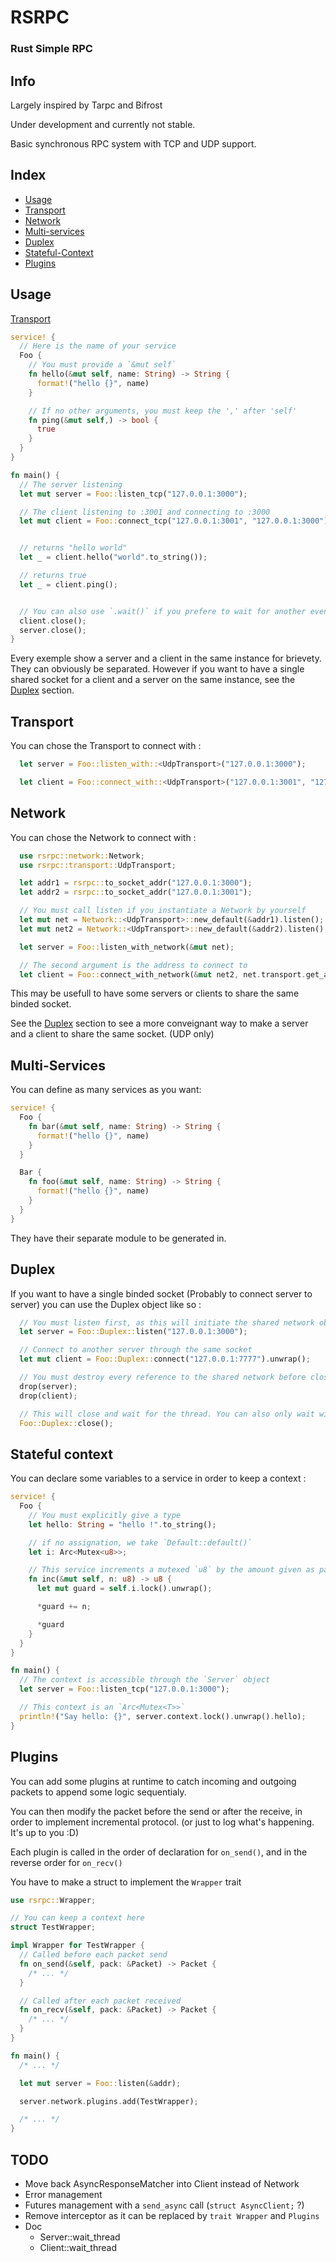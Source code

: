 # RSRPC

### Rust Simple RPC

## Info

Largely inspired by Tarpc and Bifrost

Under development and currently not stable.

Basic synchronous RPC system with TCP and UDP support.
## Index

* [Usage](#usage)
* [Transport](#transport)
* [Network](#network)
* [Multi-services](#multi-services)
* [Duplex](#duplex)
* [Stateful-Context](#stateful-context)
* [Plugins](#plugins)

## Usage

[Transport](#transport)

```rust
service! {
  // Here is the name of your service
  Foo {
    // You must provide a `&mut self`
    fn hello(&mut self, name: String) -> String {
      format!("hello {}", name)
    }

    // If no other arguments, you must keep the ',' after 'self'
    fn ping(&mut self,) -> bool {
      true
    }
  }
}

fn main() {
  // The server listening
  let mut server = Foo::listen_tcp("127.0.0.1:3000");

  // The client listening to :3001 and connecting to :3000
  let mut client = Foo::connect_tcp("127.0.0.1:3001", "127.0.0.1:3000").unwrap();


  // returns "hello world"
  let _ = client.hello("world".to_string());

  // returns true
  let _ = client.ping();


  // You can also use `.wait()` if you prefere to wait for another event to quit
  client.close();
  server.close();
}
```

Every exemple show a server and a client in the same instance for brievety. They can obviously be separated. However if you want to have a single shared socket for a client and a server on the same instance, see the [Duplex](#duplex) section.

## Transport

You can chose the Transport to connect with :

```rust
  let server = Foo::listen_with::<UdpTransport>("127.0.0.1:3000");

  let client = Foo::connect_with::<UdpTransport>("127.0.0.1:3001", "127.0.0.1:3000");
```

## Network

You can chose the Network to connect with :

```rust
  use rsrpc::network::Network;
  use rsrpc::transport::UdpTransport;

  let addr1 = rsrpc::to_socket_addr("127.0.0.1:3000");
  let addr2 = rsrpc::to_socket_addr("127.0.0.1:3001");

  // You must call listen if you instantiate a Network by yourself
  let mut net = Network::<UdpTransport>::new_default(&addr1).listen();
  let mut net2 = Network::<UdpTransport>::new_default(&addr2).listen();

  let server = Foo::listen_with_network(&mut net);

  // The second argument is the address to connect to
  let client = Foo::connect_with_network(&mut net2, net.transport.get_addr());
```

This may be usefull to have some servers or clients to share the same binded socket.

See the [Duplex](#duplex) section to see a more conveignant way to make a server and a client to share the same socket. (UDP only)

## Multi-Services

You can define as many services as you want:

```rust
service! {
  Foo {
    fn bar(&mut self, name: String) -> String {
      format!("hello {}", name)
    }
  }

  Bar {
    fn foo(&mut self, name: String) -> String {
      format!("hello {}", name)
    }
  }
}
```

They have their separate module to be generated in.

## Duplex

If you want to have a single binded socket (Probably to connect server to server) you can use the Duplex object like so :

```rust
  // You must listen first, as this will initiate the shared network object
  let server = Foo::Duplex::listen("127.0.0.1:3000");

  // Connect to another server through the same socket
  let mut client = Foo::Duplex::connect("127.0.0.1:7777").unwrap();

  // You must destroy every reference to the shared network before closing or waiting
  drop(server);
  drop(client);

  // This will close and wait for the thread. You can also only wait with `wait()`
  Foo::Duplex::close();
```


## Stateful context

You can declare some variables to a service in order to keep a context :

```rust
service! {
  Foo {
    // You must explicitly give a type
    let hello: String = "hello !".to_string();

    // if no assignation, we take `Default::default()`
    let i: Arc<Mutex<u8>>;

    // This service increments a mutexed `u8` by the amount given as parameter
    fn inc(&mut self, n: u8) -> u8 {
      let mut guard = self.i.lock().unwrap();

      *guard += n;

      *guard
    }
  }
}

fn main() {
  // The context is accessible through the `Server` object
  let server = Foo::listen_tcp("127.0.0.1:3000");

  // This context is an `Arc<Mutex<T>>`
  println!("Say hello: {}", server.context.lock().unwrap().hello);
}
```

## Plugins

You can add some plugins at runtime to catch incoming and outgoing packets to append some logic sequentialy.

You can then modify the packet before the send or after the receive, in order to implement incremental protocol. (or just to log what's happening. It's up to you :D)

Each plugin is called in the order of declaration for `on_send()`, and in the reverse order for `on_recv()`

You have to make a struct to implement the `Wrapper` trait

```rust
use rsrpc::Wrapper;

// You can keep a context here
struct TestWrapper;

impl Wrapper for TestWrapper {
  // Called before each packet send
  fn on_send(&self, pack: &Packet) -> Packet {
    /* ... */
  }

  // Called after each packet received
  fn on_recv(&self, pack: &Packet) -> Packet {
    /* ... */
  }
}

fn main() {
  /* ... */

  let mut server = Foo::listen(&addr);

  server.network.plugins.add(TestWrapper);

  /* ... */
}
```


## TODO

- Move back AsyncResponseMatcher into Client instead of Network
- Error management
- Futures management with a `send_async` call (`struct AsyncClient;` ?)
- Remove interceptor as it can be replaced by `trait Wrapper` and `Plugins`
- Doc
  - Server::wait_thread
  - Client::wait_thread
